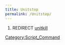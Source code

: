 ```yaml
---
title: Unitstop
permalink: /Unitstop/
---
```


1.  REDIRECT [unitkill](/unitkill "wikilink")

[Category:Script_Command](/Category:Script_Command "wikilink")